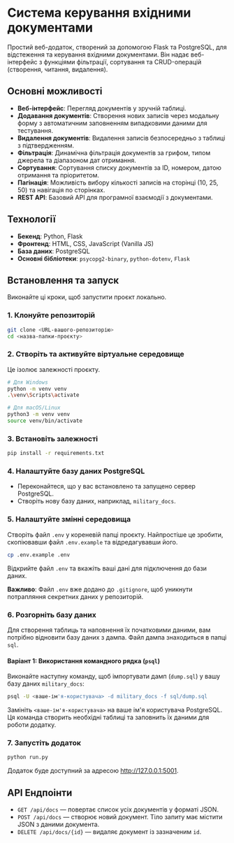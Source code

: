 # Система керування вхідними документами

Простий веб-додаток, створений за допомогою Flask та PostgreSQL, для відстеження та керування вхідними документами. Він надає веб-інтерфейс з функціями фільтрації, сортування та CRUD-операцій (створення, читання, видалення).

## Основні можливості

- **Веб-інтерфейс**: Перегляд документів у зручній таблиці.
- **Додавання документів**: Створення нових записів через модальну форму з автоматичним заповненням випадковими даними для тестування.
- **Видалення документів**: Видалення записів безпосередньо з таблиці з підтвердженням.
- **Фільтрація**: Динамічна фільтрація документів за грифом, типом джерела та діапазоном дат отримання.
- **Сортування**: Сортування списку документів за ID, номером, датою отримання та пріоритетом.
- **Пагінація**: Можливість вибору кількості записів на сторінці (10, 25, 50) та навігація по сторінках.
- **REST API**: Базовий API для програмної взаємодії з документами.

## Технології

- **Бекенд**: Python, Flask
- **Фронтенд**: HTML, CSS, JavaScript (Vanilla JS)
- **База даних**: PostgreSQL
- **Основні бібліотеки**: `psycopg2-binary`, `python-dotenv`, `Flask`

## Встановлення та запуск

Виконайте ці кроки, щоб запустити проєкт локально.

### 1. Клонуйте репозиторій

```bash
git clone <URL-вашого-репозиторію>
cd <назва-папки-проєкту>
```

### 2. Створіть та активуйте віртуальне середовище

Це ізолює залежності проєкту.

```bash
# Для Windows
python -m venv venv
.\venv\Scripts\activate

# Для macOS/Linux
python3 -m venv venv
source venv/bin/activate
```

### 3. Встановіть залежності

```bash
pip install -r requirements.txt
```

### 4. Налаштуйте базу даних PostgreSQL

- Переконайтеся, що у вас встановлено та запущено сервер PostgreSQL.
- Створіть нову базу даних, наприклад, `military_docs`.

### 5. Налаштуйте змінні середовища

Створіть файл `.env` у кореневій папці проєкту. Найпростіше це зробити, скопіювавши файл `.env.example` та відредагувавши його.

```bash
cp .env.example .env
```

Відкрийте файл `.env` та вкажіть ваші дані для підключення до бази даних.

**Важливо**: Файл `.env` вже додано до `.gitignore`, щоб уникнути потрапляння секретних даних у репозиторій.

### 6. Розгорніть базу даних

Для створення таблиць та наповнення їх початковими даними, вам потрібно відновити базу даних з дампа. Файл дампа знаходиться в папці `sql`.

#### Варіант 1: Використання командного рядка (`psql`)

Виконайте наступну команду, щоб імпортувати дамп (`dump.sql`) у вашу базу даних `military_docs`:

```bash
psql -U <ваше-ім'я-користувача> -d military_docs -f sql/dump.sql
```

Замініть `<ваше-ім'я-користувача>` на ваше ім'я користувача PostgreSQL. Ця команда створить необхідні таблиці та заповнить їх даними для роботи додатку.

### 7. Запустіть додаток

```bash
python run.py
```

Додаток буде доступний за адресою http://127.0.0.1:5001.

## API Ендпоінти

- `GET /api/docs` — повертає список усіх документів у форматі JSON.
- `POST /api/docs` — створює новий документ. Тіло запиту має містити JSON з даними документа.
- `DELETE /api/docs/{id}` — видаляє документ із зазначеним `id`.
